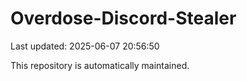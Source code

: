# Overdose-Discord-Stealer

Last updated: 2025-06-07 20:56:50

This repository is automatically maintained.
